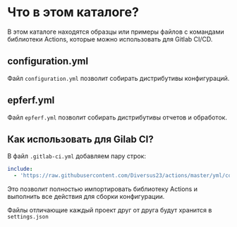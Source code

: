 # Что в этом каталоге?

В этом каталоге находятся образцы или примеры файлов с командами библиотеки Actions, которые можно использовать для Gitlab CI/CD.

## configuration.yml

Файл `configuration.yml` позволит собирать дистрибутивы конфигураций.

## epferf.yml

Файл `epferf.yml` позволит собирать дистрибутивы отчетов и обработок.

## Как использовать для Gilab CI?

В файл `.gitlab-ci.yml` добавляем пару строк:

```yml
include:
  - 'https://raw.githubusercontent.com/Diversus23/actions/master/yml/configuration.yml'
```

Это позволит полностью импортировать библиотеку Actions и выполнить все действия для сборки конфигурации.

Файлы отличающие каждый проект друг от друга будут хранится в `settings.json`